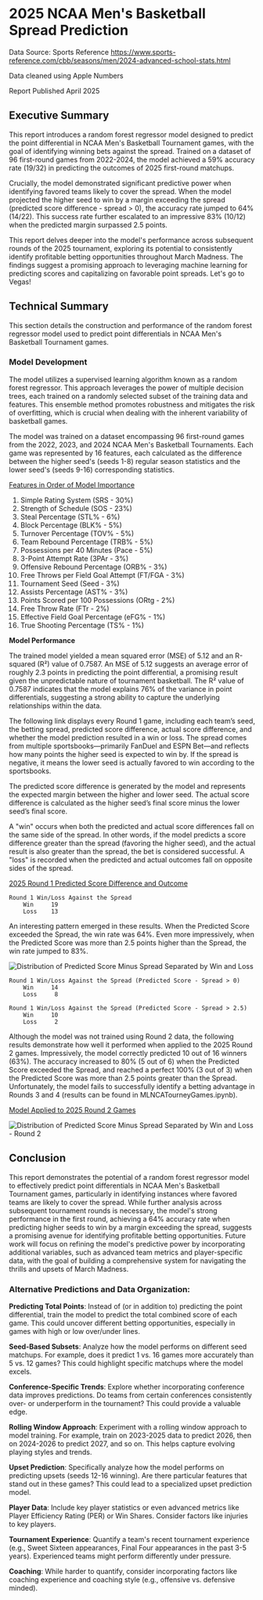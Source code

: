 # 2025 NCAA Men's Basketball Spread Prediction 
Data Source:  Sports Reference https://www.sports-reference.com/cbb/seasons/men/2024-advanced-school-stats.html

Data cleaned using Apple Numbers

Report Published April 2025

## Executive Summary

This report introduces a random forest regressor model designed to predict the point differential in NCAA Men's Basketball Tournament games, with the goal of identifying winning bets against the spread. Trained on a dataset of 96 first-round games from 2022-2024, the model achieved a 59% accuracy rate (19/32) in predicting the outcomes of 2025 first-round matchups.

Crucially, the model demonstrated significant predictive power when identifying favored teams likely to cover the spread. When the model projected the higher seed to win by a margin exceeding the spread (predicted score difference - spread > 0), the accuracy rate jumped to 64% (14/22). This success rate further escalated to an impressive 83% (10/12) when the predicted margin surpassed 2.5 points.

This report delves deeper into the model's performance across subsequent rounds of the 2025 tournament, exploring its potential to consistently identify profitable betting opportunities throughout March Madness. The findings suggest a promising approach to leveraging machine learning for predicting scores and capitalizing on favorable point spreads. Let's go to Vegas!

## Technical Summary

This section details the construction and performance of the random forest regressor model used to predict point differentials in NCAA Men's Basketball Tournament games.

### Model Development

The model utilizes a supervised learning algorithm known as a random forest regressor. This approach leverages the power of multiple decision trees, each trained on a randomly selected subset of the training data and features. This ensemble method promotes robustness and mitigates the risk of overfitting, which is crucial when dealing with the inherent variability of basketball games.

The model was trained on a dataset encompassing 96 first-round games from the 2022, 2023, and 2024 NCAA Men's Basketball Tournaments. Each game was represented by 16 features, each calculated as the difference between the higher seed's (seeds 1-8) regular season statistics and the lower seed's (seeds 9-16) corresponding statistics.

<u>Features in Order of Model Importance</u>
1. Simple Rating System (SRS - 30%)
2. Strength of Schedule (SOS - 23%)
3. Steal Percentage (STL% - 6%)
4. Block Percentage (BLK% - 5%)
5. Turnover Percentage (TOV% - 5%)
6. Team Rebound Percentage (TRB% - 5%)
7. Possessions per 40 Minutes (Pace - 5%)
8. 3-Point Attempt Rate (3PAr - 3%)
9. Offensive Rebound Percentage (ORB% - 3%)
10. Free Throws per Field Goal Attempt (FT/FGA - 3%)
11. Tournament Seed (Seed - 3%)
12. Assists Percentage (AST% - 3%)
13. Points Scored per 100 Possessions (ORtg - 2%)
14. Free Throw Rate (FTr - 2%)
15. Effective Field Goal Percentage (eFG% - 1%)
16. True Shooting Percentage (TS% - 1%) 

**Model Performance**

The trained model yielded a mean squared error (MSE) of 5.12 and an R-squared (R²) value of 0.7587. An MSE of 5.12 suggests an average error of roughly 2.3 points in predicting the point differential, a promising result given the unpredictable nature of tournament basketball. The R² value of 0.7587 indicates that the model explains 76% of the variance in point differentials, suggesting a strong ability to capture the underlying relationships within the data.

The following link displays every Round 1 game, including each team’s seed, the betting spread, predicted score difference, actual score difference, and whether the model prediction resulted in a win or loss. The spread comes from multiple sportsbooks—primarily FanDuel and ESPN Bet—and reflects how many points the higher seed is expected to win by. If the spread is negative, it means the lower seed is actually favored to win according to the sportsbooks.

The predicted score difference is generated by the model and represents the expected margin between the higher and lower seed. The actual score difference is calculated as the higher seed’s final score minus the lower seed’s final score.

A "win" occurs when both the predicted and actual score differences fall on the same side of the spread. In other words, if the model predicts a score difference greater than the spread (favoring the higher seed), and the actual result is also greater than the spread, the bet is considered successful. A "loss" is recorded when the predicted and actual outcomes fall on opposite sides of the spread.

[2025 Round 1 Predicted Score Difference and Outcome](tableR1.md)

    Round 1 Win/Loss Against the Spread
        Win     19
        Loss    13

An interesting pattern emerged in these results. When the Predicted Score exceeded the Spread, the win rate was 64%. Even more impressively, when the Predicted Score was more than 2.5 points higher than the Spread, the win rate jumped to 83%.

![Distribution of Predicted Score Minus Spread Separated by Win and Loss](image.png)


    Round 1 Win/Loss Against the Spread (Predicted Score - Spread > 0)
        Win     14
        Loss     8

    Round 1 Win/Loss Against the Spread (Predicted Score - Spread > 2.5)
        Win     10
        Loss     2


Although the model was not trained using Round 2 data, the following results demonstrate how well it performed when applied to the 2025 Round 2 games. Impressively, the model correctly predicted 10 out of 16 winners (63%). The accuracy increased to 80% (5 out of 6) when the Predicted Score exceeded the Spread, and reached a perfect 100% (3 out of 3) when the Predicted Score was more than 2.5 points greater than the Spread. Unfortunately, the model fails to successfully identify a betting advantage in Rounds 3 and 4 (results can be found in MLNCATourneyGames.ipynb). 

[Model Applied to 2025 Round 2 Games](tableR2.md)

![Distribution of Predicted Score Minus Spread Separated by Win and Loss - Round 2](image-1.png)




## Conclusion

This report demonstrates the potential of a random forest regressor model to effectively predict point differentials in NCAA Men's Basketball Tournament games, particularly in identifying instances where favored teams are likely to cover the spread. While further analysis across subsequent tournament rounds is necessary, the model's strong performance in the first round, achieving a 64% accuracy rate when predicting higher seeds to win by a margin exceeding the spread, suggests a promising avenue for identifying profitable betting opportunities. Future work will focus on refining the model's predictive power by incorporating additional variables, such as advanced team metrics and player-specific data, with the goal of building a comprehensive system for navigating the thrills and upsets of March Madness.




### Alternative Predictions and Data Organization:

**Predicting Total Points**: Instead of (or in addition to) predicting the point differential, train the model to predict the total combined score of each game. This could uncover different betting opportunities, especially in games with high or low over/under lines.

**Seed-Based Subsets**: Analyze how the model performs on different seed matchups. For example, does it predict 1 vs. 16 games more accurately than 5 vs. 12 games? This could highlight specific matchups where the model excels.

**Conference-Specific Trends**: Explore whether incorporating conference data improves predictions. Do teams from certain conferences consistently over- or underperform in the tournament? This could provide a valuable edge.

**Rolling Window Approach**: Experiment with a rolling window approach to model training. For example, train on 2023-2025 data to predict 2026, then on 2024-2026 to predict 2027, and so on. This helps capture evolving playing styles and trends.

**Upset Prediction**: Specifically analyze how the model performs on predicting upsets (seeds 12-16 winning). Are there particular features that stand out in these games? This could lead to a specialized upset prediction model.

**Player Data**: Include key player statistics or even advanced metrics like Player Efficiency Rating (PER) or Win Shares. Consider factors like injuries to key players.

**Tournament Experience**: Quantify a team's recent tournament experience (e.g., Sweet Sixteen appearances, Final Four appearances in the past 3-5 years). Experienced teams might perform differently under pressure.

**Coaching**: While harder to quantify, consider incorporating factors like coaching experience and coaching style (e.g., offensive vs. defensive minded).
 

 

 

